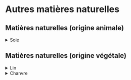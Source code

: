 # Autres matières naturelles

## Matières naturelles (origine animale)

<details>

<summary>Soie</summary>

**Principales étapes de production**

Les filaments de soie sont issus de cocons produits par les chenilles (ver à soie).&#x20;

Les principales étapes de production sont :&#x20;

1. la sériciculture,\
   (production et éclosion des oeufs => développement du ver qui dévore des feuilles de mûrier et créent leur cocon => décoconnage 8 à 10 jours après la fabrication du cocon afin d'empêcher les chrysalides de se transformer en papillon et donc de percer le cocon en brisant le fil)
2. l'étouffage.\
   (les cocons sout étouffés dans des étuves puis trempés dans de l'eau bouillante afin de récuper le fil de soie)

**Procédé Ecoinvent** \
C_ocoon production, silkworm rearing, RoW_

</details>

## Matières naturelles (origine végétale)



<details>

<summary>Lin </summary>

**Principales étapes de production**

1. Culture du lin,\
   (semis au printemps puis floraison en juin)
2. L'arrachage,\
   (en juillet / consiste à arracher le lin et le laisser au sol)
3. Rouissage,\
   (août-septembre; peut durer entre 2 semaines et 3 mois selon les conditions climatiques / consiste à laisser le lin au sol afin de permettre la dissociation des parties fibreuses de la plante grâce à l'alternance de pluie et soleil)
4. Teillage.\
   (consiste à extraire les fibres se trouvant dans l'enveloppe de la tige en battant les plantes)

**Procédé Ecoinvent** \
fibre production, flax, retting_, RoW_

</details>

<details>

<summary>Chanvre</summary>

**Principales étapes de production**

1. Culture et récolte du chanvre,
2. Rouissage,\
   (consiste à laisser le lin au sol afin de permettre la dissociation des parties fibreuses de la plante grâce à l'alternance de pluie et soleil)
3. Teillage.\
   (consiste à extraire les fibres situées à l'extérieur de la tige de la chènevotte - la pulpe à l'intérieur de la tige -)

**Procédé Ecoinvent** \
sunn hemp production, RoW

:warning: Les étapes de Rouissage et Teillage ne sont pas inclues dans le procédé Ecoinvent.

</details>
